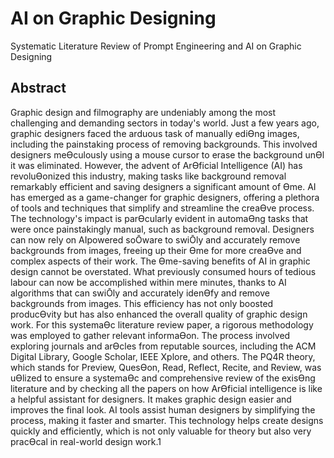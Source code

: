 # AI on Graphic Designing
 Systematic Literature Review of Prompt Engineering and AI on Graphic Designing

## Abstract
Graphic design and filmography are undeniably among the most challenging and demanding sectors
in today's world. Just a few years ago, graphic designers faced the arduous task of manually ediƟng
images, including the painstaking process of removing backgrounds. This involved designers
meƟculously using a mouse cursor to erase the background unƟl it was eliminated. However, the
advent of ArƟficial Intelligence (AI) has revoluƟonized this industry, making tasks like background
removal remarkably efficient and saving designers a significant amount of Ɵme. AI has emerged as a
game-changer for graphic designers, offering a plethora of tools and techniques that simplify and
streamline the creaƟve process. The technology's impact is parƟcularly evident in automaƟng tasks
that were once painstakingly manual, such as background removal. Designers can now rely on AIpowered soŌware to swiŌly and accurately remove backgrounds from images, freeing up their Ɵme
for more creaƟve and complex aspects of their work. The Ɵme-saving benefits of AI in graphic design
cannot be overstated. What previously consumed hours of tedious labour can now be accomplished
within mere minutes, thanks to AI algorithms that can swiŌly and accurately idenƟfy and remove
backgrounds from images. This efficiency has not only boosted producƟvity but has also enhanced
the overall quality of graphic design work. For this systemaƟc literature review paper, a rigorous
methodology was employed to gather relevant informaƟon. The process involved exploring journals
and arƟcles from reputable sources, including the ACM Digital Library, Google Scholar, IEEE Xplore,
and others. The PQ4R theory, which stands for Preview, QuesƟon, Read, Reflect, Recite, and Review,
was uƟlized to ensure a systemaƟc and comprehensive review of the exisƟng literature and by
checking all the papers on how ArƟficial intelligence is like a helpful assistant for designers. It makes
graphic design easier and improves the final look. AI tools assist human designers by simplifying the
process, making it faster and smarter. This technology helps create designs quickly and efficiently,
which is not only valuable for theory but also very pracƟcal in real-world design work.1
